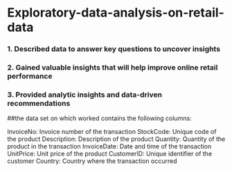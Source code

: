 # Exploratory-data-analysis-on-retail-data
### 1. Described data to answer key questions to uncover insights
### 2. Gained valuable insights that will help improve online retail performance
### 3. Provided analytic insights and data-driven recommendations

##the data set on which worked contains the following columns:

InvoiceNo: Invoice number of the transaction
StockCode: Unique code of the product
Description: Description of the product
Quantity: Quantity of the product in the transaction
InvoiceDate: Date and time of the transaction
UnitPrice: Unit price of the product
CustomerID: Unique identifier of the customer
Country: Country where the transaction occurred
